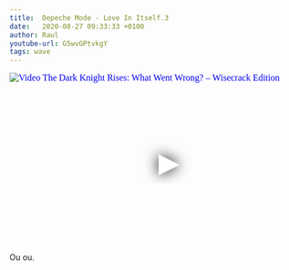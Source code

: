 ```yaml
---
title:  Depeche Mode - Love In Itself.3
date:   2020-08-27 09:33:33 +0100
author: Raul
youtube-url: G5wvGPtvkgY
tags: wave
---
```

<div class="video-container ">
<iframe
  width="560"
  height="315"
  src="https://www.youtube.com/embed/G5wvGPtvkgY"
  srcdoc="<style>*{padding:0;margin:0;overflow:hidden}html,body{height:100%}img,span{position:absolute;width:100%;top:0;bottom:0;margin:auto}span{height:1.5em;text-align:center;font:48px/1.5 sans-serif;color:white;text-shadow:0 0 0.5em black}</style><a href=https://www.youtube.com/embed/G5wvGPtvkgY?autoplay=1><img src=https://img.youtube.com/vi/G5wvGPtvkgY/hqdefault.jpg alt='Video The Dark Knight Rises: What Went Wrong? – Wisecrack Edition'><span>▶</span></a>"
  frameborder="0"
  allow="accelerometer; autoplay; encrypted-media; gyroscope; picture-in-picture"
  allowfullscreen
></iframe>
</div>

<div class="post-content-message"> 
Ou ou.
</div>
